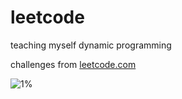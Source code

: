 # leetcode

<p1>teaching myself dynamic programming</p1>

<p1>challenges from [leetcode.com](leetcode.com)</p1>

![1%](https://progress-bar.dev/1/?scale=500&title=solved&width=330)